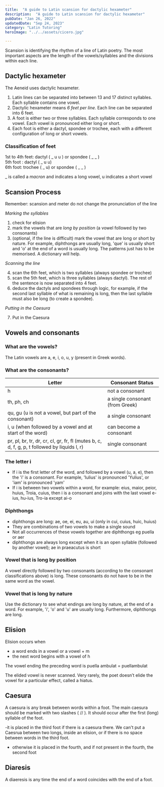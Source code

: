 ```yaml
---
title:  "A guide to Latin scansion for dactylic hexameter"
description:  "A guide to Latin scansion for dactylic hexameter"
pubDate: "Jan 26, 2022"
updatedDate: "Sep 24, 2023"
category: "Latin Tutoring"
heroImage: "../../assets/cicero.jpg"

---
```


Scansion is identifying the rhythm of a line of Latin poetry. The most important aspects are the length of the vowels/syllables and the divisions within each line.

## Dactylic hexameter

The Aeneid uses dactylic hexameter.  
1. Latin lines can be separated into between 13 and 17 distinct syllables. Each syllable contains one vowel.
2. Dactylic hexameter means *6 feet per line*. Each line can be separated into 6 feet.
3. A foot is either two or three syllables. Each syllable corresponds to one vowel. Each vowel is pronounced either long or short.
4. Each foot is either a dactyl, spondee or trochee, each with a different configuration of long or short vowels.

### Classification of feet
1st to 4th feet: dactyl ( _ u u ) or spondee ( _ _ )  
5th foot : dactyl ( _  u u)  
6th foot: trochee ( _ u) or spondee ( _ _ )  

_ is called a *macron* and indicates a long vowel, u indicates a short vowel

## Scansion Process
Remember: scansion and meter do not change the pronunciation of the line

*Marking the syllables*
1. check for elision 
2. mark the vowels that are *long by position* (a vowel followed by two consonants)
3. (optional, if the line is difficult) mark the vowel that are long or short by nature. For example, diphthongs are usually long, 'que' is usually short and 'o' at the end of a word is usually long. The patterns just has to be memorised. A dictionary will help.


*Scanning the line*

4. scan the 6th feet, which is two syllables (always spondee or trochee)
5. scan the 5th feet, which is three syllables (always dactyl). The rest of the sentence is now separated into 4 feet.
6. deduce the dactyls and spondees through logic, for example, if the second last syllable of what is remaining is long, then the last syllable must also be long (to create a spondee).

*Putting in the Caesura*

7. Put in the Caesura

## Vowels and consonants
### What are the vowels?
The Latin vowels are a, e, i, o, u, y (present in Greek words).

### What are the consonants?

| Letter   | Consonant Status |
| --------- | -------- |
| h | not a consonant |
| th, ph, ch | a single consonant (from Greek) |
| qu, gu (u is not a vowel, but part of the consonant) | a single consonant |
| i, u (when followed by a vowel and at start of the word) | can become a consonant |
| pr, pl, br, tr, dr, cr, cl, gr, fr, fl (mutes b, c, d, f, g, p, t followed by liquids l, r) | single consonant |


### The letter i
- If i is the first letter of the word, and followed by a vowel (u, a, e), then the 'i' is a consonant. For example, 'Iulius' is pronounced 'Yulius', or 'iam' is pronounced 'yam'
- If i is between two vowels within a word, for example: eius, maior, peior, huius, Troia, cuius, then i is a consonant and joins with the last vowel e-ius, hu-ius, Tro-ia except ai-o

### Diphthongs
- diphthongs are long: ae, oe, ei, eu, au, ui (only in cui, cuius, huic, huius)
- They are combinations of two vowels to make a single sound
- Not all occurrences of these vowels together are diphthongs eg puella or aer
- diphthongs are always long except when it is an open syllable (followed by another vowel); ae in praeacutus is short




### Vowel that is long by position

A vowel directly followed by two consonants (according to the consonant classifications above) is long. These consonants do not have to be in the same word as the vowel.

### Vowel that is long by nature
Use the dictionary to see what endings are long by nature, at the end of a word. For example, 'i', 'o' and 'u' are usually long. Furthermore, diphthongs are long.

## Elision
Elision occurs when  
- a word ends in a vowel or a vowel + m
- the next word begins with a vowel of h

The vowel ending the preceding word is puella ambulat = puellambulat

The elided vowel is never scanned. Very rarely, the poet doesn’t elide the vowel for a particular effect, called a hiatus.

## Caesura 
A caesura is any break between words within a foot. The main caesura should be marked with two slashes ( // ). It should occur after the first (long) syllable of the foot.

-it is placed in the third foot if there is a caesura there. We can't put a Caesrua between two longs, inside an elision, or if there is no space between words in the third foot.
- otherwise it is placed in the fourth, and if not present in the fourth, the second foot

## Diaresis
A diaeresis is any time the end of a word coincides with the end of a foot.

